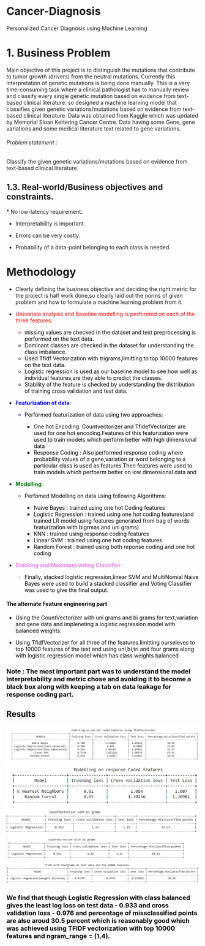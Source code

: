 # Cancer-Diagnosis
Personalized Cancer Diagnosis using Machine Learning

<h1>1. Business Problem</h1>
<p>Main objective of this project is to distinguish the mutations that contribute to tumor growth (drivers) from the neutral mutations. Currently this interpretation of genetic mutations is being done manually. This is a very time-consuming task where a clinical pathologist has to manually review and classify every single genetic mutation based on evidence from text-based clinical literature. so designed a machine learning model that classifies given genetic variations/mutations based on evidence from text-based clinical literature. Data was obtained from Kaggle which was updated by Memorial Sloan Kettering Cancer Centre. Data having some Gene, gene variations and some medical literature text related to gene variations.</p>

<h6> Problem statement : </h6>
<p> Classify the given genetic variations/mutations based on evidence from text-based clinical literature. </p>

<h2>1.3. Real-world/Business objectives and constraints.</h2>
* No low-latency requirement.

* Interpretability is important.

* Errors can be very costly.

* Probability of a data-point belonging to each class is needed.

# Methodology


- Clearly defining the business objective and deciding the right metric for the project is half work done,so clearly laid out the norms of given problem and how to formulate a machine learning problem from it.


- <font color = 'red'>Univariate analysis and Baseline modelling  is performed on each of the three features:
    
    - <font color = 'black'> missing values are checked in the dataset and text preprocessing is performed on the text data.
    - Dominant classes are checked in the dataset for understanding the class imbalance.
    - Used Tfidf Vectorization with trigrams,limitting to top 10000 features on the text data.
    - Logistic regression is used as our baseline model to see how well as individual features,are they able to predict the classes.
    - Stability of the feature is checked by understanding the distribution of training cross validation and test data.
    

- <font color = 'blue'>__Featurization of data__:
    - <font color = 'black'> Performed featurization of data using two approaches:
        - One hot Encoding: Countvectorizer and TfidefVectorizer are used for one hot encoding.Features of this featurization were used to train models which perform better with high dimensional data
        - Response Coding : Also performed response coding where probability values of a gene,variation or word
            belonging to a particular class is used as features.Then features were used to train models which perfoerm better on low dimensional data and 
    
    
- <font color = 'green' > __Modelling__:
    - <font color = 'black'> Perfomed Modelling on data using following Algorithms:
        - Naive Bayes : trained using one hot Coding features
        - Logistic Regression : trained using one hot coding features(and trained LR model using features generated from bag of words featurization with bigrmas and uni grams)
        - KNN : trained using response coding features
        - Linear SVM : trained using one hot coding features
        - Random Forest : trained using both reponse coding and one hot coding
    
    
 
- <font color = 'violet'> __Stacking and Maximum voting Classifier__ :
    - <font color = 'black'>Finally, stacked logistic regression,linear SVM and MultiNomial Naive Bayes were used to build a stacked classifier
    and Voting Classifier was used to give the final output.
    
    
    
    
#### The alternate Feature engineering part

- Using the CountVectorizer with uni grams and bi grams for text,variation and gene data and impleneting a logistic regression model with balanced weights.

- Using TfidfVectorizer for all three of the features.limitting ourseleves to top 10000 features of the text and using uni,bi,tri and four grams along with logistic regression model which has class weights balanced
    
### Note : The most important part was to understand the model interpretability and metric chose and avoiding it to become a black box along with keeping a tab on data leakage for response coding part.
            
## Results 
<img src = Results/Capture1.PNG>
<img src = Results/Capture2.PNG>
<img src = Results/Capture3.PNG>
<img src = Results/Capture4.PNG>
<img src = Results/Capture5.PNG>

### We find that though Logistic Regression with class balanced gives the least log loss on test data - 0.933 and cross validation loss - 0.976 and percentage of missclassified points are also aroud 30.5 percent which is reasonably good which was achieved using TFIDF vectorization with top 10000 features and ngram_range = (1,4).
